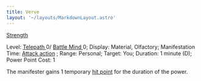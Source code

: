```yaml
---
title: Verve
layout: '~/layouts/MarkdownLayout.astro'
---
```

[ Strength ](/modern.d20.srd/basics/ability.scores)

Level: [ Telepath ](/modern.d20.srd/classes/advanced/telepath) 0/ [ Battle Mind ](/modern.d20.srd/classes/advanced/battle.mind) 0; Display: Material,
Olfactory; Manifestation Time: [ Attack action](/modern.d20.srd/combat/attack.actions) ; Range: Personal; Target: You;
Duration: 1 minute (D); Power Point Cost: 1

The manifester gains 1 temporary [ hit point](/modern.d20.srd/combat/hit.points) for the duration of the power.

